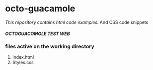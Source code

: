 # octo-guacamole
*This repository contains html code examples.*
And CSS code snippets


##### OCTOGUACOMOLE TEST WEB 

### files active on the working directory
1. index.html
2. Styles.css
